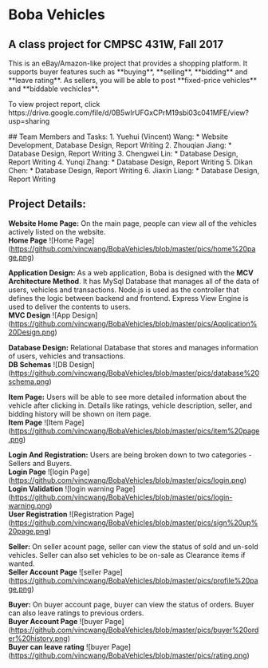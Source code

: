 # Boba Vehicles
## A class project for CMPSC 431W, Fall 2017
  <p>This is an eBay/Amazon-like project that provides a shopping platform. It supports buyer features such as **buying**, **selling**, **bidding** and **leave rating**. As sellers, you will be able to post **fixed-price vehicles** and **biddable vechicles**.</p>
  <p>To view project report, click https://drive.google.com/file/d/0B5wIrUFGxCPrM19sbi03c041MFE/view?usp=sharing</p>
## Team Members and Tasks: 
1. Yuehui (Vincent) Wang:
  * Website Development, Database Design, Report Writing
2. Zhouqian Jiang:
  * Database Design, Report Writing
3. Chengwei Lin:
  * Database Design, Report Writing
4. Yunqi Zhang:
  * Database Design, Report Writing
5. Dikan Chen:
  * Database Design, Report Writing
6. Jiaxin Liang:
  * Database Design, Report Writing
  
## Project Details: 
**Website Home Page:** On the main page, people can view all of the vehicles actively listed on the website.
<br>__Home Page__
![Home Page]
(https://github.com/vincwang/BobaVehicles/blob/master/pics/home%20page.png)

**Application Design:** As a web application, Boba is designed with the **MCV Architecture Method**. It has MySql Database that manages all of the data of users, vehicles and transactions. Node.js is used as the controller that defines the logic between backend and frontend. Express View Engine is used to deliver the contents to users.
<br>__MVC Design__
![App Design]
(https://github.com/vincwang/BobaVehicles/blob/master/pics/Application%20Design.png)

**Database Design:** Relational Database that stores and manages information of users, vehicles and transactions.
<br>__DB Schemas__
![DB Design]
(https://github.com/vincwang/BobaVehicles/blob/master/pics/database%20schema.png)

**Item Page:** Users will be able to see more detailed information about the vehicle after clicking in. Details like ratings, vehicle description, seller, and bidding history will be shown on item page.
<br>__Item Page__
![Item Page]
(https://github.com/vincwang/BobaVehicles/blob/master/pics/item%20page.png)

**Login And Registration:** Users are being broken down to two categories - Sellers and Buyers.
<br>__Login Page__
![login Page]
(https://github.com/vincwang/BobaVehicles/blob/master/pics/login.png)
<br>__Login Validation__
![login warning Page]
(https://github.com/vincwang/BobaVehicles/blob/master/pics/login-warning.png)
<br>__User Registration__
![Registration Page]
(https://github.com/vincwang/BobaVehicles/blob/master/pics/sign%20up%20page.png)

**Seller:** On seller acount page, seller can view the status of sold and un-sold vehicles. Seller can also set vehicles to be on-sale as Clearance items if wanted.
<br>__Seller Account Page__
![seller Page]
(https://github.com/vincwang/BobaVehicles/blob/master/pics/profile%20page.png)

**Buyer:** On buyer account page, buyer can view the status of orders. Buyer can also leave ratings to previous orders.
<br>__Buyer Account Page__
![buyer Page]
(https://github.com/vincwang/BobaVehicles/blob/master/pics/buyer%20order%20history.png)
<br>__Buyer can leave rating__
![buyer Page]
(https://github.com/vincwang/BobaVehicles/blob/master/pics/rating.png)
